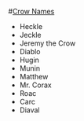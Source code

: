 #[Crow Names](https://en.wikipedia.org/wiki/List_of_fictional_birds#Crows.2C_ravens.2C_jays.2C_rooks_and_magpies)
- Heckle
- Jeckle
- Jeremy the Crow
- Diablo
- Hugin
- Munin
- Matthew
- Mr. Corax
- Roac
- Carc
- Diaval
